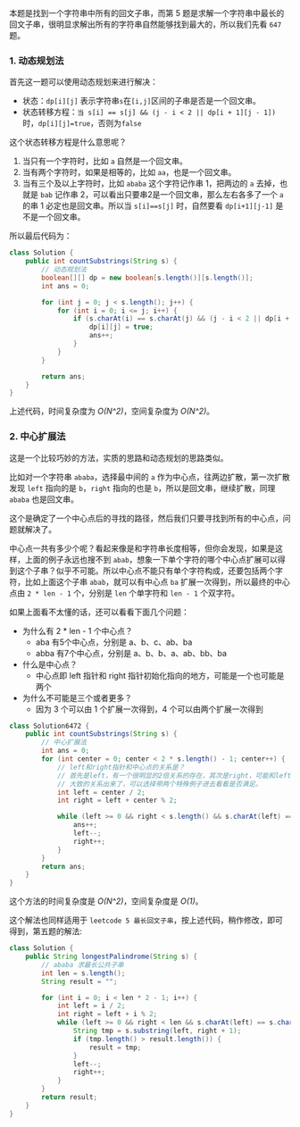 
本题是找到一个字符串中所有的回文子串，而第 5 题是求解一个字符串中最长的回文子串，很明显求解出所有的字符串自然能够找到最大的，所以我们先看 `647` 题。

### 1. 动态规划法
首先这一题可以使用动态规划来进行解决：
- 状态：`dp[i][j]` 表示字符串`s`在`[i,j]`区间的子串是否是一个回文串。
- 状态转移方程：`当 s[i] == s[j] && (j - i < 2 || dp[i + 1][j - 1])` 时，`dp[i][j]=true`，否则为`false`

这个状态转移方程是什么意思呢？
1. 当只有一个字符时，比如 `a` 自然是一个回文串。
2. 当有两个字符时，如果是相等的，比如 `aa`，也是一个回文串。
3. 当有三个及以上字符时，比如 `ababa` 这个字符记作串 1，把两边的 `a` 去掉，也就是 `bab` 记作串 2，可以看出只要串2是一个回文串，那么左右各多了一个 `a` 的串 1 必定也是回文串。所以当 `s[i]==s[j]` 时，自然要看 `dp[i+1][j-1]` 是不是一个回文串。

所以最后代码为：

```Java []
class Solution {
    public int countSubstrings(String s) {
        // 动态规划法
        boolean[][] dp = new boolean[s.length()][s.length()];
        int ans = 0;

        for (int j = 0; j < s.length(); j++) {
            for (int i = 0; i <= j; i++) {
                if (s.charAt(i) == s.charAt(j) && (j - i < 2 || dp[i + 1][j - 1])) {
                    dp[i][j] = true;
                    ans++;
                }
            }
        }

        return ans;
    }
}
```

上述代码，时间复杂度为 *O(N^2)*，空间复杂度为 *O(N^2)*。

### 2. 中心扩展法
这是一个比较巧妙的方法，实质的思路和动态规划的思路类似。

比如对一个字符串 `ababa`，选择最中间的 `a` 作为中心点，往两边扩散，第一次扩散发现 `left` 指向的是 `b`，`right` 指向的也是 `b`，所以是回文串，继续扩散，同理 `ababa` 也是回文串。

这个是确定了一个中心点后的寻找的路径，然后我们只要寻找到所有的中心点，问题就解决了。

中心点一共有多少个呢？看起来像是和字符串长度相等，但你会发现，如果是这样，上面的例子永远也搜不到 `abab`，想象一下单个字符的哪个中心点扩展可以得到这个子串？似乎不可能。所以中心点不能只有单个字符构成，还要包括两个字符，比如上面这个子串 `abab`，就可以有中心点 `ba` 扩展一次得到，所以最终的中心点由 `2 * len - 1` 个，分别是 `len` 个单字符和 `len - 1` 个双字符。

如果上面看不太懂的话，还可以看看下面几个问题：
- 为什么有 2 * len - 1 个中心点？
	- aba  有5个中心点，分别是 a、b、c、ab、ba
	- abba 有7个中心点，分别是 a、b、b、a、ab、bb、ba
- 什么是中心点？
	- 中心点即 left 指针和 right 指针初始化指向的地方，可能是一个也可能是两个
- 为什么不可能是三个或者更多？
	- 因为 3 个可以由 1 个扩展一次得到，4 个可以由两个扩展一次得到

```Java []
class Solution6472 {
    public int countSubstrings(String s) {
        // 中心扩展法
        int ans = 0;
        for (int center = 0; center < 2 * s.length() - 1; center++) {
            // left和right指针和中心点的关系是？
            // 首先是left，有一个很明显的2倍关系的存在，其次是right，可能和left指向同一个（偶数时），也可能往后移动一个（奇数）
            // 大致的关系出来了，可以选择带两个特殊例子进去看看是否满足。
            int left = center / 2;
            int right = left + center % 2;

            while (left >= 0 && right < s.length() && s.charAt(left) == s.charAt(right)) {
                ans++;
                left--;
                right++;
            }
        }
        return ans;
    }
}
```

这个方法的时间复杂度是 *O(N^2)*，空间复杂度是 *O(1)*。

这个解法也同样适用于 `leetcode 5 最长回文子串`，按上述代码，稍作修改，即可得到，第五题的解法:

```Java []
class Solution {
    public String longestPalindrome(String s) {
        // ababa 求最长公共子串
        int len = s.length();
        String result = "";

        for (int i = 0; i < len * 2 - 1; i++) {
            int left = i / 2;
            int right = left + i % 2;
            while (left >= 0 && right < len && s.charAt(left) == s.charAt(right)) {
                String tmp = s.substring(left, right + 1);
                if (tmp.length() > result.length()) {
                    result = tmp;
                }
                left--;
                right++;
            }
        }
        return result;
    }
}
```